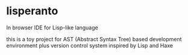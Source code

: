 # lisperanto
In browser IDE for Lisp-like language

this is a toy project for AST (Abstract Syntax Tree) based development environment plus version control system inspired by Lisp and Haxe

